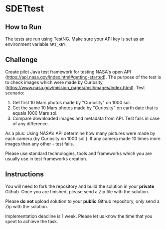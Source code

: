 # SDETtest

## How to Run
The tests are run using TestNG.
Make sure your API key is set as an environment variable `API_KEY`.

## Challenge
Create pilot Java test framework for testing NASA's open API (https://api.nasa.gov/index.html#getting-started). The purpose of the test is to check images which were made by Curiosity (https://www.nasa.gov/mission_pages/msl/images/index.html).
Test scenario:
1. Get first 10 Mars photos made by "Curiosity" on 1000 sol.
2. Get the same 10 Mars photos made by "Curiosity" on earth date that is equals 1000 Mars sol.
3. Compare downloaded images and metadata from API. Test fails in case of any difference.

As a plus:
Using NASA’s API determine how many pictures were made by each camera (by Curiosity on 1000 sol.). If any camera made 10 times more images than any other - test fails.

Please use standard technologies, tools and frameworks which you are usually use in test frameworks creation. 

## Instructions
You will need to fork the repository and build the solution in your **private** Github.  Once you are finished, please send a Zip file with the solution.

Please **do not** upload solution to your **public** Github repository, only send a Zip with the solution.

Implementation deadline is 1 week. Please let us know the time that you spent to achieve the task.

